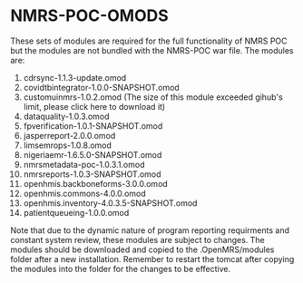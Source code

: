 ﻿# NMRS-POC-OMODS
These sets of modules are required for the full functionality of NMRS POC but the modules are not bundled with the NMRS-POC war file.
The  modules are:

1. cdrsync-1.1.3-update.omod
2. covidtbintegrator-1.0.0-SNAPSHOT.omod
3. customuinmrs-1.0.2.omod (The size of this module exceeded gihub's limit, please click here to download it)
4. dataquality-1.0.3.omod
5. fpverification-1.0.1-SNAPSHOT.omod
6. jasperreport-2.0.0.omod
7. limsemrops-1.0.8.omod
8. nigeriaemr-1.6.5.0-SNAPSHOT.omod
9. nmrsmetadata-poc-1.0.3.1.omod
10. nmrsreports-1.0.3-SNAPSHOT.omod
11. openhmis.backboneforms-3.0.0.omod
12. openhmis.commons-4.0.0.omod
13. openhmis.inventory-4.0.3.5-SNAPSHOT.omod
14. patientqueueing-1.0.0.omod

Note that due to the dynamic nature of program reporting requirments and constant system review, these modules are subject to changes.
The modules should be downloaded and copied to the .OpenMRS/modules folder after a new installation.
Remember to restart the tomcat after copying the modules into the folder for the changes to be effective.
